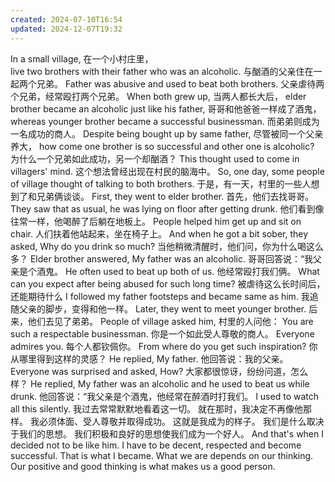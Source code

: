 ```yaml
---
created: 2024-07-10T16:54
updated: 2024-12-07T19:32
---
```

In a small village, 
在一个小村庄里，             
live two brothers with their father who was an alcoholic. 
与酗酒的父亲住在一起两个兄弟。
Father was abusive and used to beat both brothers. 
父亲虐待两个兄弟，经常殴打两个兄弟。
When both grew up,
当两人都长大后，
elder brother became an alcoholic just like his father, 
哥哥和他爸爸一样成了酒鬼，
whereas younger brother became a successful businessman. 
而弟弟则成为一名成功的商人。
Despite being bought up by same father,
尽管被同一个父亲养大，
how come one brother is so successful and other one is alcoholic? 
为什么一个兄弟如此成功，另一个却酗酒？
This thought used to come in villagers' mind. 
这个想法曾经出现在村民的脑海中。
So, one day, some people of village thought of talking to both brothers.
于是，有一天，村里的一些人想到了和兄弟俩谈谈。
First, they went to elder brother. 
首先，他们去找哥哥。
They saw that as usual, he was lying on floor after getting drunk. 
他们看到像往常一样，他喝醉了后躺在地板上。
People helped him get up and sit on chair. 
人们扶着他站起来，坐在椅子上。
And when he got a bit sober, they asked, Why do you drink so much? 
当他稍微清醒时，他们问，你为什么喝这么多？
Elder brother answered, My father was an alcoholic. 
哥哥回答说：“我父亲是个酒鬼。
He often used to beat up both of us. 
他经常殴打我们俩。
What can you expect after being abused for such long time?
被虐待这么长时间后，还能期待什么
I followed my father footsteps and became same as him.
我追随父亲的脚步，变得和他一样。
Later, they went to meet younger brother. 
后来，他们去见了弟弟。
People of village asked him,
村里的人问他： 
You are such a respectable businessman. 
你是一个如此受人尊敬的商人。
Everyone admires you.
每个人都钦佩你。
From where do you get such inspiration?
你从哪里得到这样的灵感？
He replied, My father. 
他回答说：我的父亲。
Everyone was surprised and asked, How? 
大家都很惊讶，纷纷问道，怎么样？
He replied, My father was an alcoholic and he used to beat us while drunk. 
他回答说：“我父亲是个酒鬼，他经常在醉酒时打我们。
I used to watch all this silently. 
 我过去常常默默地看着这一切。 就在那时，我决定不再像他那样。 我必须体面、受人尊敬并取得成功。 这就是我成为的样子。 我们是什么取决于我们的思想。 我们积极和良好的思想使我们成为一个好人。
And that's when I decided not to be like him.
I have to be decent, respected and become successful. 
That is what I became. 
What we are depends on our thinking.
Our positive and good thinking is what makes us a good person.

